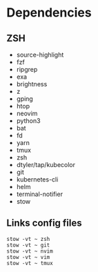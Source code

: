 # Dependencies

## ZSH

- source-highlight
- fzf
- ripgrep
- exa
- brightness
- z
- gping
- htop
- neovim
- python3
- bat
- fd
- yarn
- tmux
- zsh
- dtyler/tap/kubecolor
- git
- kubernetes-cli
- helm
- terminal-notifier
- stow

## Links config files

```
stow -vt ~ zsh
stow -vt ~ git
stow -vt ~ nvim
stow -vt ~ vim
stow -vt ~ tmux
```
